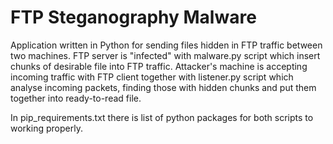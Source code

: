 # FTP Steganography Malware

Application written in Python for sending files hidden in FTP traffic between two machines. FTP server is "infected" with malware.py script which insert chunks of desirable file into FTP traffic. Attacker's machine is accepting incoming traffic with FTP client together with listener.py script which analyse incoming packets, finding those with hidden chunks and put them together into ready-to-read file.

In pip_requirements.txt there is list of python packages for both scripts to working properly.
